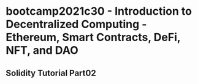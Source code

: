 # bootcamp2021c30 - Introduction to Decentralized Computing - Ethereum, Smart Contracts, DeFi, NFT, and DAO

## Solidity Tutorial Part02
